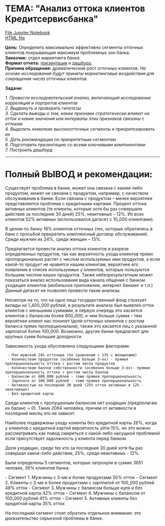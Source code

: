 # **ТЕМА: "Анализ оттока клиентов Кредитсервисбанка"**
[File Jupyter Notebook](https://github.com/IGOR-M97/Portfolio/blob/main/KreditserviceBank/Bank%20analysis.ipynb)  
[HTML file](https://drive.google.com/file/d/1LfudwYauupdxBkto38zZ8MZ-UNxQGh_S/view?usp=sharing)

**Цель:** Определить максимально эффективно сегменты отточных клиентов покрывающие максимум проблемных зон банка.  
**Заказчик:** отдел маркетинга банка.  
**Формат отчета:** [презентация](https://github.com/IGOR-M97/Portfolio/blob/main/KreditserviceBank/%D0%90%D0%BD%D0%B0%D0%BB%D0%B8%D0%B7%20%D0%BE%D1%82%D1%82%D0%BE%D0%BA%D0%B0%20%D0%BA%D0%BB%D0%B8%D0%B5%D0%BD%D1%82%D0%BE%D0%B2%20%D0%9A%D1%80%D0%B5%D0%B4%D0%B8%D1%82%D1%81%D0%B5%D1%80%D0%B2%D0%B8%D1%81%D0%B1%D0%B0%D0%BD%D0%BA%D0%B0.pdf) и [дашборд](https://public.tableau.com/app/profile/igor.markin/viz/Dashboard_2custom/Dashboard1).  
**Причина обращения:** драматический рост отточных клиентов.
*На основе исследования будут приняты маркетинговые воздействия для сокращения числа отточных клиентов.*  

**Задачи:**
    
   *1. Провести исследовательский анализ, включающий исследование корреляций и портретов клиентов  
    2. Выдвинуть и проверить гипотезы  
    3. Сделать выводы о том, какие признаки стратегически влияют на отток и какие значения или интервалы этих признаков связаны с оттоком  
    4. Выделить немелкие высокоотточные сегменты и приоритезировать их  
    5. Дать рекомендации по приоритетным сегментам  
    6. Подготовить презентацию со всеми ключевыми компонентами  
    7. Построить дашборд*

***
# **Полный ВЫВОД и рекомендации:**
Существует проблема в банке, может она связана с каким-либо продуктом, может не связана с продуктом, например, с качеством обслуживания в банке. Если связана с продуктом – менее вероятнее представляется проблема с кредитными картами. Процент оттока активных клиентов (те клиенты, которые хотя бы раз совершали действие за последние 30 дней) 25%, неактивных – 12%. Из всех клиентов 52% активных (использовался датасет с 10_000 клиентами).

В целом по банку 18% клиентов отточных (тех, которые обратились в банк с просьбой прекратить комплексный договор обслуживания). Среди мужчин их 24%, среди женщин – 13%.

Предлагается провести анализ оттока клиентов в разрезе определенных продуктов, так как вероятность ухода клиентов прямо пропорционально растет с числом используемых ими продуктов, а если какой-то продукт не нравится нашим клиентам, вероятнее его появление в списке используемых у клиентов, которые пользуются большим числом наших продуктов. Также небезрезультатным может показаться анализ использования вида канала общения с банком уходящих клиентов (мобильное приложение, интернет банкинг и т.п.) Данный датасет не позволил провести такие анализы.

Несмотря на то, что на одно лицо государственный фонд страхует вклады на 1_400_000 рублей, в результате анализа был выявлен отток клиентов с меньшими суммами, в первую очередь это касается клиентов с балансом более 600_000, и чем больше сумма – тем вероятнее клиент нас покинет (доля отточных клиентов с ростом баланса прямо пропорциональна), также это касается лиц с указанной зарплатой более 100_000. Возможно, другие банки предлагают для крупных сумм большие доходности.

Зависимость ухода обусловлена следующими факторами:

     - Пол мужской 24% отточные (по сравнению с 13% с женщинами)
     - Количеством продуктов (особенно больше 3-ех) - прямая пропорциональность оттока с ростом числа продуктов
     - Количеством баллов собственности (особенно больше 3-ех)- прямая пропорциональность оттока с ростом числа баллов
     - Балансом от 600_000 рублей - тоже прямая пропорциональность
     - Зарплата от 100_000 рублей - тоже прямая пропорциональность
     - Активностью за последние 30 дней (25% отток активных и 12% - неактивных)
     - Без кредитной карты

Среди клиентов с пропущенным балансом нет уходящих (предполагаю их баланс = 0). Таких 2064 человека, причем от активности в последний месяц это не зависит.

Наиболее подвержены уходу клиенты без кредитной карты 26%, когда у клиентов с кредитной картой вероятность уйти 15%, но это можно рассматривать как повод смириться с какой-либо насущной проблемой если присутствует задолжность у клиента перед банком.

Доля уходящих, среди тех кто за последние 30 дней хотя бы раз совершал какое-либо действие, 25%, среди неактивных - 12%.

Были определены 5 сегментов, которые затронули в сумме 3651 человек, 36% клиентов банка.

<div class="alert alert-danger">
 - Сегмент 1. Мужчины с 3-мя и более продуктами 50% отток
 - Сегмент 2. Клиенты с 3-мя и более продуктами с зарплатой от 100_000 рублей 48% отток
 - Сегмент 3. Мужчины с балансом больше нуля и без кредитной карты 42% отток
 - Сегмент 4. Мужчины с балансом от 100_000 рублей 41% отток
 - Сегмент 5. Активные клиенты без кредитной карты 35% отток</div>
 
На последний сегмент стоит обратить отдельное внимание: это доказательство серьезной проблемы в банке.
